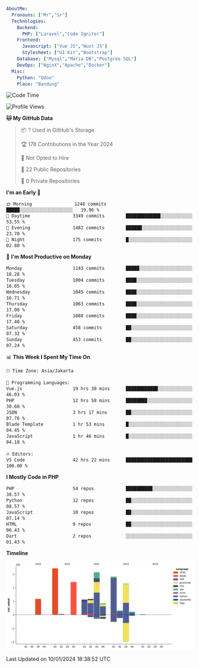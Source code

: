 ```yaml
AboutMe:
  Pronouns: ["Mr","Sr"]
  Technologies:
    Backend:
      PHP: ["Laravel","Code Igniter"]
    Frontend:
      Javascript: ["Vue JS","Nuxt JS"]
      Stylesheet: ["UI Kit","Bootstrap"]
    Database: ["Mysql","Maria DB","Postgree SQL"]
    DevOps: ["NginX","Apache","Docker"]
  Misc:
    Python: "Odoo"
    Place: "Bandung"
```

<!--START_SECTION:waka-->
![Code Time](http://img.shields.io/badge/Code%20Time-1%2C045%20hrs%206%20mins-blue)

![Profile Views](http://img.shields.io/badge/Profile%20Views-0-blue)

**🐱 My GitHub Data** 

> 📦 ? Used in GitHub's Storage 
 > 
> 🏆 178 Contributions in the Year 2024
 > 
> 🚫 Not Opted to Hire
 > 
> 📜 22 Public Repositories 
 > 
> 🔑 0 Private Repositories 
 > 
**I'm an Early 🐤** 

```text
🌞 Morning                1248 commits        █████░░░░░░░░░░░░░░░░░░░░   19.96 % 
🌆 Daytime                3349 commits        █████████████░░░░░░░░░░░░   53.55 % 
🌃 Evening                1482 commits        ██████░░░░░░░░░░░░░░░░░░░   23.70 % 
🌙 Night                  175 commits         █░░░░░░░░░░░░░░░░░░░░░░░░   02.80 % 
```
📅 **I'm Most Productive on Monday** 

```text
Monday                   1143 commits        █████░░░░░░░░░░░░░░░░░░░░   18.28 % 
Tuesday                  1004 commits        ████░░░░░░░░░░░░░░░░░░░░░   16.05 % 
Wednesday                1045 commits        ████░░░░░░░░░░░░░░░░░░░░░   16.71 % 
Thursday                 1063 commits        ████░░░░░░░░░░░░░░░░░░░░░   17.00 % 
Friday                   1088 commits        ████░░░░░░░░░░░░░░░░░░░░░   17.40 % 
Saturday                 458 commits         ██░░░░░░░░░░░░░░░░░░░░░░░   07.32 % 
Sunday                   453 commits         ██░░░░░░░░░░░░░░░░░░░░░░░   07.24 % 
```


📊 **This Week I Spent My Time On** 

```text
🕑︎ Time Zone: Asia/Jakarta

💬 Programming Languages: 
Vue.js                   19 hrs 30 mins      ████████████░░░░░░░░░░░░░   46.03 % 
PHP                      12 hrs 58 mins      ████████░░░░░░░░░░░░░░░░░   30.60 % 
JSON                     3 hrs 17 mins       ██░░░░░░░░░░░░░░░░░░░░░░░   07.76 % 
Blade Template           1 hr 53 mins        █░░░░░░░░░░░░░░░░░░░░░░░░   04.45 % 
JavaScript               1 hr 46 mins        █░░░░░░░░░░░░░░░░░░░░░░░░   04.18 % 

🔥 Editors: 
VS Code                  42 hrs 22 mins      █████████████████████████   100.00 % 
```

**I Mostly Code in PHP** 

```text
PHP                      54 repos            ██████████░░░░░░░░░░░░░░░   38.57 % 
Python                   12 repos            ██░░░░░░░░░░░░░░░░░░░░░░░   08.57 % 
JavaScript               10 repos            ██░░░░░░░░░░░░░░░░░░░░░░░   07.14 % 
HTML                     9 repos             ██░░░░░░░░░░░░░░░░░░░░░░░   06.43 % 
Dart                     2 repos             ░░░░░░░░░░░░░░░░░░░░░░░░░   01.43 % 
```



**Timeline**

![Lines of Code chart](https://raw.githubusercontent.com/vheins/vheins/main/assets/bar_graph.png)


 Last Updated on 10/01/2024 18:38:52 UTC
<!--END_SECTION:waka-->
